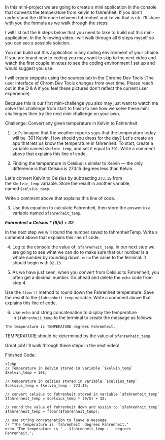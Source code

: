 In this mini-project we are going to create a mini application in the console that converts the temperature from kelvin to fahrenheit. If you don't understand the difference between fahrenheit and kelvin that is ok. I'll share with you the formula as we walk through the steps.

I will list out the 6 steps below that you need to take to build out this mini-application. In the following video I will walk through all 6 steps myself so you can see a possible solution. 

You can build out this application in any coding environment of your choice. If you are brand new to coding you may want to skip to the next video and watch the first couple minutes to see the coding environment I set up and would suggest you use. 

I will create snippets using the sources tab in the Chrome Dev Tools (The user interface of Chrom Dev Tools changes from over time. Please reach out in the Q & A if you feel these pictures don't reflect the current user experience):

Because this is our first mini-challenge you also may just want to watch me solve this challenge from start to finish to see how we solve these mini challenges then try the next mini challenge on your own.

Challenge: Convert any given temperature in Kelvin to Fahrenheit

1. Let's imagine that the weather reports says that the temperature today will be  301 Kelvin. How should you dress for the day? Let's create an app that lets us know the temperature in fahrenheit. To start, create a variable named `$kelvin_temp`, and set it equal to `301`. Write a comment above that explains this line of code.

2. Finding the temperature in Celsius is similar to Kelvin — the only difference is that Celsius is 273.15 degrees less than Kelvin.

Let's convert Kelvin to Celsius by subtracting `273.15` from the `$kelvin_temp` variable. Store the result in another variable, named `$celsius_temp`.

Write a comment above that explains this line of code.

3. Use this equation to calculate Fahrenheit, then store the answer in a variable named `$fahrenheit_temp`.

<b><i>Fahrenheit = Celsius * (9/5) + 32</i></b>

In the next step we will round the number saved to fahrenheitTemp. Write a comment above that explains this line of code.

4. Log to the console the value of  `$fahrenheit_temp`. In our next step we are going to see what we can do to make sure that our number is a whole number by rounding down. `echo`  the value to the terminal. It should begin with `82.13`.

5. As we have just seen, when you convert from Celsius to Fahrenheit, you often get a decimal number. Go ahead and delete the `echo` code from step 4.

Use the `floor()` method to round down the Fahrenheit temperature. Save the result to the `$fahrenheit_temp` variable.  Write a comment above that explains this line of code.

6. Use `echo` and string concatenation to display the temperature in `$fahrenheit_temp` to the terminal to create the message as follows:
```
The temperature is TEMPERATURE degrees Fahrenheit.
```
 TEMPERATURE should be determined by the value of `$fahrenheit_temp`.

Great job! I'll walk through these steps in the next video!

Finished Code:
```
<?php
// Temperature in kelvin stored in variable `$kelvin_temp`
$kelvin_temp = 301;

// temperature in celsius stored in variable `$celsius_temp`
$celsius_temp = $kelvin_temp - 273.15;

// convert celsius to fahrenheit stored in variable `$fahrenheit_temp`
$fahrenheit_temp = $celsius_temp * (9/5) + 32;

// round the value of fahrenheit down and assign to `$fahrenheit_temp`
$fahrenheit_temp = floor($fahrenheit_temp);

// use string concatenation to leave a message
// "The temperature is `fahrenheit` degrees Fahrenheit."
echo 'The temperature is ' . $fahrenheit_temp . ' degrees Fahrenheit.';
```